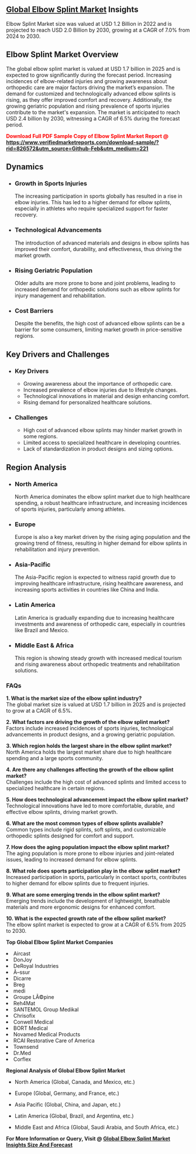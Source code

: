 <h2><a href="https://www.verifiedmarketreports.com/download-sample/?rid=826572&amp;utm_source=Github&amp;utm_medium=221" target="_blank">Global Elbow Splint Market</a> Insights</h2><p>Elbow Splint Market size was valued at USD 1.2 Billion in 2022 and is projected to reach USD 2.0 Billion by 2030, growing at a CAGR of 7.0% from 2024 to 2030.</p><p> <h2>Elbow Splint Market Overview</h2> <p>The global elbow splint market is valued at USD 1.7 billion in 2025 and is expected to grow significantly during the forecast period. Increasing incidences of elbow-related injuries and growing awareness about orthopedic care are major factors driving the market’s expansion. The demand for customized and technologically advanced elbow splints is rising, as they offer improved comfort and recovery. Additionally, the growing geriatric population and rising prevalence of sports injuries contribute to the market's expansion. The market is anticipated to reach USD 2.4 billion by 2030, witnessing a CAGR of 6.5% during the forecast period.</p> <p><strong><p><span class=""><span style="color: #ff0000;"><strong>Download Full PDF Sample Copy of Elbow Splint Market Report</strong> @ </span><a href="https://www.verifiedmarketreports.com/download-sample/?rid=826572&amp;utm_source=Github-Feb&amp;utm_medium=221" target="_blank">https://www.verifiedmarketreports.com/download-sample/?rid=826572&amp;utm_source=Github-Feb&amp;utm_medium=221</a></span></p></strong></p> <h2>Dynamics</h2> <ul> <li><h3>Growth in Sports Injuries</h3> The increasing participation in sports globally has resulted in a rise in elbow injuries. This has led to a higher demand for elbow splints, especially in athletes who require specialized support for faster recovery.</li> <li><h3>Technological Advancements</h3> The introduction of advanced materials and designs in elbow splints has improved their comfort, durability, and effectiveness, thus driving the market growth.</li> <li><h3>Rising Geriatric Population</h3> Older adults are more prone to bone and joint problems, leading to increased demand for orthopedic solutions such as elbow splints for injury management and rehabilitation.</li> <li><h3>Cost Barriers</h3> Despite the benefits, the high cost of advanced elbow splints can be a barrier for some consumers, limiting market growth in price-sensitive regions.</li> </ul> <h2>Key Drivers and Challenges</h2> <ul> <li><h3>Key Drivers</h3> <ul> <li>Growing awareness about the importance of orthopedic care.</li> <li>Increased prevalence of elbow injuries due to lifestyle changes.</li> <li>Technological innovations in material and design enhancing comfort.</li> <li>Rising demand for personalized healthcare solutions.</li> </ul> </li> <li><h3>Challenges</h3> <ul> <li>High cost of advanced elbow splints may hinder market growth in some regions.</li> <li>Limited access to specialized healthcare in developing countries.</li> <li>Lack of standardization in product designs and sizing options.</li> </ul> </li> </ul> <h2>Region Analysis</h2> <ul> <li><h3>North America</h3> North America dominates the elbow splint market due to high healthcare spending, a robust healthcare infrastructure, and increasing incidences of sports injuries, particularly among athletes.</li> <li><h3>Europe</h3> Europe is also a key market driven by the rising aging population and the growing trend of fitness, resulting in higher demand for elbow splints in rehabilitation and injury prevention.</li> <li><h3>Asia-Pacific</h3> The Asia-Pacific region is expected to witness rapid growth due to improving healthcare infrastructure, rising healthcare awareness, and increasing sports activities in countries like China and India.</li> <li><h3>Latin America</h3> Latin America is gradually expanding due to increasing healthcare investments and awareness of orthopedic care, especially in countries like Brazil and Mexico.</li> <li><h3>Middle East & Africa</h3> This region is showing steady growth with increased medical tourism and rising awareness about orthopedic treatments and rehabilitation solutions.</li> </ul> <h3>FAQs</h3> <p><strong>1. What is the market size of the elbow splint industry?</strong><br> The global market size is valued at USD 1.7 billion in 2025 and is projected to grow at a CAGR of 6.5%.</p> <p><strong>2. What factors are driving the growth of the elbow splint market?</strong><br> Factors include increased incidences of sports injuries, technological advancements in product designs, and a growing geriatric population.</p> <p><strong>3. Which region holds the largest share in the elbow splint market?</strong><br> North America holds the largest market share due to high healthcare spending and a large sports community.</p> <p><strong>4. Are there any challenges affecting the growth of the elbow splint market?</strong><br> Challenges include the high cost of advanced splints and limited access to specialized healthcare in certain regions.</p> <p><strong>5. How does technological advancement impact the elbow splint market?</strong><br> Technological innovations have led to more comfortable, durable, and effective elbow splints, driving market growth.</p> <p><strong>6. What are the most common types of elbow splints available?</strong><br> Common types include rigid splints, soft splints, and customizable orthopedic splints designed for comfort and support.</p> <p><strong>7. How does the aging population impact the elbow splint market?</strong><br> The aging population is more prone to elbow injuries and joint-related issues, leading to increased demand for elbow splints.</p> <p><strong>8. What role does sports participation play in the elbow splint market?</strong><br> Increased participation in sports, particularly in contact sports, contributes to higher demand for elbow splints due to frequent injuries.</p> <p><strong>9. What are some emerging trends in the elbow splint market?</strong><br> Emerging trends include the development of lightweight, breathable materials and more ergonomic designs for enhanced comfort.</p> <p><strong>10. What is the expected growth rate of the elbow splint market?</strong><br> The elbow splint market is expected to grow at a CAGR of 6.5% from 2025 to 2030.</p> </p><p><strong>Top Global Elbow Splint Market Companies</strong></p><div data-test-id=""><p><li>Aircast</li><li> DonJoy</li><li> DeRoyal Industries</li><li> Ã–ssur</li><li> Dicarre</li><li> Breg</li><li> medi</li><li> Groupe LÃ©pine</li><li> Reh4Mat</li><li> SANTEMOL Group Medikal</li><li> Chrisofix</li><li> Conwell Medical</li><li> BORT Medical</li><li> Novamed Medical Products</li><li> RCAI Restorative Care of America</li><li> Townsend</li><li> Dr.Med</li><li> Corflex</li></p><div><strong>Regional Analysis of&nbsp;Global Elbow Splint Market</strong></div><ul><li dir="ltr"><p dir="ltr">North America&nbsp;(Global, Canada, and Mexico, etc.)</p></li><li dir="ltr"><p dir="ltr">Europe (Global, Germany, and France, etc.)</p></li><li dir="ltr"><p dir="ltr">Asia Pacific&nbsp;(Global, China, and Japan, etc.)</p></li><li dir="ltr"><p dir="ltr">Latin America&nbsp;(Global, Brazil, and Argentina, etc.)</p></li><li dir="ltr">Middle East and Africa&nbsp;(Global, Saudi Arabia, and South Africa, etc.)</li></ul><p><strong>For More Information or Query, Visit @&nbsp;</strong><strong><a href="https://www.verifiedmarketreports.com/product/elbow-splint-market/?utm_source=Github&amp;utm_medium=221" target="_blank">Global Elbow Splint Market Insights Size And Forecast</a></strong></p></div>
